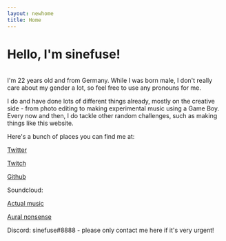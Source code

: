 ```yaml
---
layout: newhome
title: Home
---
```


# Hello, I'm sinefuse!

<br/>
I'm 22 years old and from Germany. While I was born male, I don't really care about my gender a lot, so feel free to use any pronouns for me.

I do and have done lots of different things already, mostly on the creative side - from photo editing to making experimental music using a Game Boy. Every now and then, I do tackle other random challenges, such as making things like this website.

Here's a bunch of places you can find me at:

[Twitter](https://twitter.com/sinefuse)

[Twitch](https://twitch.tv/sinefuse)

[Github](https://github.com/sinefuse)

Soundcloud:

[Actual music](https://soundcloud.com/sinewaveslicer)

[Aural nonsense](https://soundcloud.com/firnon)

Discord: sinefuse#8888 - please only contact me here if it's very urgent!

